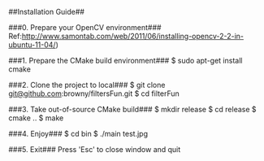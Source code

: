##Installation Guide##

###0. Prepare your OpenCV environment### 
	Ref:http://www.samontab.com/web/2011/06/installing-opencv-2-2-in-ubuntu-11-04/)

###1. Prepare the CMake build environment### 
	$ sudo apt-get install cmake

###2. Clone the project to local###
	$ git clone git@github.com:browny/filtersFun.git
	$ cd filterFun

###3. Take out-of-source CMake build###
	$ mkdir release
	$ cd release
	$ cmake ..
	$ make

###4. Enjoy###
	$ cd bin
	$ ./main test.jpg

###5. Exit###
	Press 'Esc' to close window and quit
